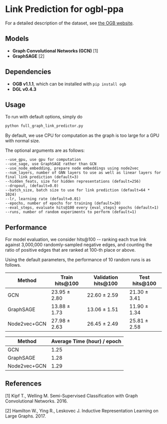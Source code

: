 # Link Prediction for ogbl-ppa

For a detailed description of the dataset, see [the OGB website](https://ogb.stanford.edu/docs/linkprop/).

## Models

- **Graph Convolutional Networks (GCN)** [1] 
- **GraphSAGE** [2]

## Dependencies

- **OGB v1.1.1**, which can be installed with ```pip install ogb```
- **DGL v0.4.3**

## Usage

To run with default options, simply do 

```bash
python full_graph_link_predictor.py
```

By default, we use CPU for computation as the graph is too large for a GPU with normal size.

The optional arguments are as follows:

```
--use_gpu, use gpu for computation
--use_sage, use GraphSAGE rather than GCN
--use_node_embedding, prepare node embeddings using node2vec
--num_layers, number of GNN layers to use as well as linear layers for final link prediction (default=3)
--hidden_feats, size for hidden representations (default=256)
--dropout, (default=0.0)
--batch_size, batch size to use for link prediction (default=64 * 1024)
--lr, learning rate (default=0.01)
--epochs, number of epochs for training (default=20)
--eval_steps, evaluate hits@100 every {eval_steps} epochs (default=1)
--runs, number of random experiments to perform (default=1)
```

## Performance

For model evaluation, we consider hits@100 -- ranking each true link against 3,000,000 randomly-sampled 
negative edges, and counting the ratio of positive edges that are ranked at 100-th place or above.

Using the default parameters, the performance of 10 random runs is as follows.

| Method       | Train hits@100 | Validation hits@100 | Test hits@100 |
| -----------  | -------------- | ------------------- | ------------- |
| GCN          | 23.95 ± 2.80   | 22.60 ± 2.59        | 21.30 ± 3.41  |
| GraphSAGE    | 13.88 ± 1.73   | 13.06 ± 1.51        | 11.90 ± 1.34  |
| Node2vec+GCN | 27.98 ± 2.63   | 26.45 ± 2.49        | 25.81 ± 2.58  |

| Method       | Average Time (hour) / epoch |
| -----------  | --------------------------- |
| GCN          | 1.25                        |
| GraphSAGE    | 1.28                        |
| Node2vec+GCN | 1.29                        |

## References

[1] Kipf T., Welling M. Semi-Supervised Classification with Graph Convolutional Networks. 2016.

[2] Hamilton W., Ying R., Leskovec J. Inductive Representation Learning on Large Graphs. 2017.
